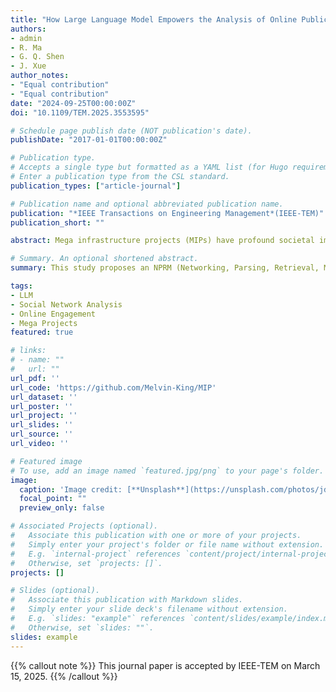 ```yaml
---
title: "How Large Language Model Empowers the Analysis of Online Public Engagement for Mega Infrastructure Projects: cases in Hong Kong"
authors:
- admin
- R. Ma
- G. Q. Shen
- J. Xue
author_notes:
- "Equal contribution"
- "Equal contribution"
date: "2024-09-25T00:00:00Z"
doi: "10.1109/TEM.2025.3553595"

# Schedule page publish date (NOT publication's date).
publishDate: "2017-01-01T00:00:00Z"

# Publication type.
# Accepts a single type but formatted as a YAML list (for Hugo requirements).
# Enter a publication type from the CSL standard.
publication_types: ["article-journal"]

# Publication name and optional abbreviated publication name.
publication: "*IEEE Transactions on Engineering Management*(IEEE-TEM)"
publication_short: ""

abstract: Mega infrastructure projects (MIPs) have profound societal impacts, and public engagement plays a crucial role in their success. The rise of social media enables the dynamic analysis of public opinions, aiding decision-makers in addressing public concerns. This study introduces an NPRM (Networking, Parsing, Retrieval, and Mapping) approach that innovatively leverages large language models (LLMs) for massive text parsing and social network analysis. Using data from Hong Kong’s nine MIP topics, this study identifies influencers and examines public and influencer engagement across project lifecycles. The findings and constructed managerial maps reveal the hidden dynamics of involvement and interaction across different project event types, enabling a prioritized management method. The novel LLM-driven framework offers decision-makers actionable insights to comprehensively optimize online public communication and engagement strategies for MIPs.

# Summary. An optional shortened abstract.
summary: This study proposes an NPRM (Networking, Parsing, Retrieval, Mapping) approach to uncover the interactions related to online public engagement in MIPs by observing the distribution of user identities involved, identifying individuals with considerable influence, and evaluating the influencer-public interactions during various project events. Observations are used to guide project decision-makers to understand public opinion of mega projects on social networks.

tags:
- LLM
- Social Network Analysis
- Online Engagement
- Mega Projects
featured: true

# links:
# - name: ""
#   url: ""
url_pdf: ''
url_code: 'https://github.com/Melvin-King/MIP'
url_dataset: ''
url_poster: ''
url_project: ''
url_slides: ''
url_source: ''
url_video: ''

# Featured image
# To use, add an image named `featured.jpg/png` to your page's folder. 
image:
  caption: 'Image credit: [**Unsplash**](https://unsplash.com/photos/jdD8gXaTZsc)'
  focal_point: ""
  preview_only: false

# Associated Projects (optional).
#   Associate this publication with one or more of your projects.
#   Simply enter your project's folder or file name without extension.
#   E.g. `internal-project` references `content/project/internal-project/index.md`.
#   Otherwise, set `projects: []`.
projects: []

# Slides (optional).
#   Associate this publication with Markdown slides.
#   Simply enter your slide deck's filename without extension.
#   E.g. `slides: "example"` references `content/slides/example/index.md`.
#   Otherwise, set `slides: ""`.
slides: example
---
```


{{% callout note %}}
This journal paper is accepted by IEEE-TEM on March 15, 2025.
{{% /callout %}}
